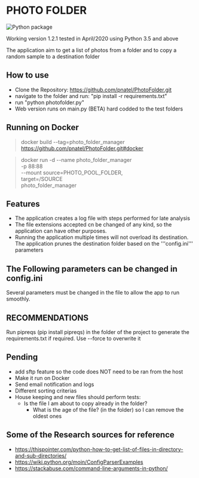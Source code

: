 # PHOTO FOLDER

![Python package](https://github.com/pnatel/PhotoFolder/workflows/Python%20package/badge.svg)

Working version 1.2.1 tested in April/2020 using Python 3.5 and above

The application aim to get a list of photos from a folder and to copy a random sample to a destination folder

## How to use

- Clone the Repository: <https://github.com/pnatel/PhotoFolder.git>
- navigate to the folder and run: "pip install -r requirements.txt"
- run "python photofolder.py"
- Web version runs on main.py (BETA) hard codded to the test folders


## Running on Docker

> docker build --tag=photo_folder_manager <https://github.com/pnatel/PhotoFolder.git#docker>

> docker run  -d --name photo_folder_manager\
              -p 88:88 \
              --mount source=PHOTO_POOL_FOLDER,\
              target=/SOURCE \
              photo_folder_manager

## Features

- The application creates a log file with steps performed for late analysis
- The file extensions accepted cn be changed of any kind, so the application can have other purposes.
- Running the application multiple times will not overload its destination. The application prunes the destination folder based on the '''config.ini''' parameters

## The Following parameters can be changed in config.ini

Several parameters must be changed in the file to allow the app to run smoothly.

## RECOMMENDATIONS

Run pipreqs (pip install pipreqs) in the folder of the project to generate the requirements.txt if required.
Use --force to overwrite it

## Pending

- add sftp feature so the code does NOT need to be ran from the host
- Make it run on Docker
- Send email notification and logs
- Different sorting criterias
- House keeping and new files should perform tests:
  - Is the file I am about to copy already in the folder?
    - What is the age of the file? (in the folder) so I can remove the oldest ones

## Some of the Research sources for reference

- <https://thispointer.com/python-how-to-get-list-of-files-in-directory-and-sub-directories/>
- <https://wiki.python.org/moin/ConfigParserExamples>
- <https://stackabuse.com/command-line-arguments-in-python/>
